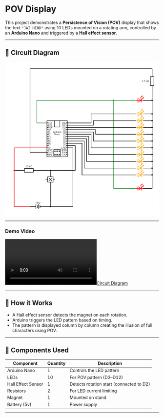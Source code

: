 # POV Display

This project demonstrates a **Persistence of Vision (POV)** display that shows the text `"JAI HIND"` using 10 LEDs mounted on a rotating arm, controlled by an **Arduino Nano** and triggered by a **Hall effect sensor**.

---

## 📸 Circuit Diagram

![Circuit Diagram](images/circuit_diagram.png)

---

### Demo Video

[![Circuit Diagram](video/pov_demo.mp4)](https://github.com/user-attachments/assets/656f1807-a8fc-4f53-99d4-23c0d0261572)



---

## 🧠 How it Works

- A Hall effect sensor detects the magnet on each rotation.
- Arduino triggers the LED pattern based on timing.
- The pattern is displayed column by column creating the illusion of full characters using POV.

---

## 🔧 Components Used

| Component            | Quantity | Description                                |
|----------------------|----------|---------------------------------------------|
| Arduino Nano         | 1        | Controls the LED pattern                   |
| LEDs                 | 10       | For POV pattern (D3–D12)                    |
| Hall Effect Sensor   | 1        | Detects rotation start (connected to D2)    |
| Resistors            | 2        | For LED current limiting                    |
| Magnet               | 1        | Mounted on stand                            |
| Battery (5v)         | 1        | Power supply                                |

---



